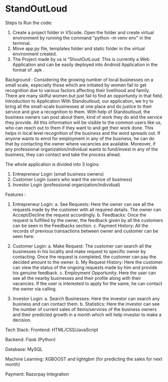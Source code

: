 # StandOutLoud

Steps to Run the code:
1.	Create a project folder in VScode. Open the folder and create virtual environment by running the command "python -m venv env" in the terminal.
2.	 Move app.py file, templates folder and static folder in the virtual environment created. 
3.	The Project made by us is “ShoutOutLoud. This is currently a Web Application and can be easily deployed into Android Application in the format of .apk .



Background :
Considering the growing number of local businesses on a small scale, especially those which are initiated by women fail to get recognition due to various factors affecting their livelihood and family. There are many skilful women but just fail to find an opportunity in that field.
Introduction to Application
With Standoutloud, our application, we try to bring all the small-scale businesses at one place and do justice to their service and give a recognition to them. With help of Standoutloud, the business owners can post about them, kind of work they do and the service they provide. All this information will be visible to the common users like us, who can reach out to them if they want to and get their work done. This helps in local level recognition of the business and the word spreads out. If anyone wants to enrol for employment in any of the business, he can do that by contacting the owner where vacancies are available.
Moreover, if any professional organization/individual wants to fund/invest in any of the business, they can contact and take the process ahead.

The whole application is divided into 3 logins:
1.	Entrepreneur Login (small business owners)
2.	Customer Login (users who want the service of business)
3.	Investor Login (professional organization/individual)

Features :
1.	Entrepreneur Login: 
a.	See Requests: Here the owner can see all the requests made by the customer with all required details. The owner can Accept/Decline the request accordingly.
b.	Feedbacks: Once the request is fulfilled by the owner, the feedback given by all the customers can be seen in the Feedbacks section.
c.	Payment History: All the records of previous transactions between owner and customer can be seen here.

2.	Customer Login:
a.	Make Request: The customer can search all the businesses in his locality and make request to specific owner by contacting. Once the request is completed, the customer can pay the decided amount to the owner.
b.	My Request History: Here the customer can view the status of the ongoing requests made by him and provide his genuine feedback.
c.	Employment Opportunity: Here the user can see all the nearby businesses and their profile along with their vacancies. If the user is interested to apply for the same, he can contact the owner via calling.



3.	Investor Login:
a.	Search Businesses: Here the investor can search any business and can contact them.
b.	Statistics: Here the investor can see the number of current sales of items/services of the business owners and their predicted growth in a month which will help investor to make a decision. 

Tech Stack:
Frontend: HTML/CSS/JavaScript

Backend: Flask (Python)

Database: MySQL

Machine Learning: XGBOOST and lightgbm (for predicting the sales for next month)

Payment: Razorpay Integration


